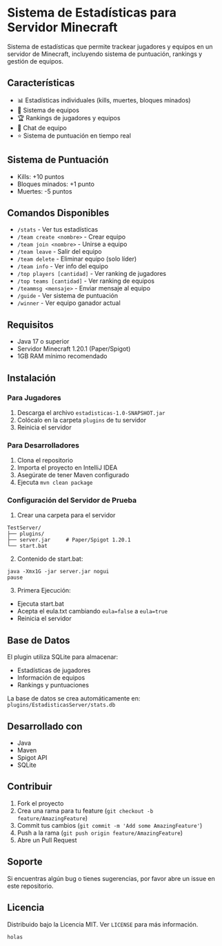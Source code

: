 # Sistema de Estadísticas para Servidor Minecraft

Sistema de estadísticas que permite trackear jugadores y equipos en un servidor de Minecraft, incluyendo sistema de puntuación, rankings y gestión de equipos.

## Características
- 📊 Estadísticas individuales (kills, muertes, bloques minados)
- 👥 Sistema de equipos
- 🏆 Rankings de jugadores y equipos
- 💬 Chat de equipo
- ⭐ Sistema de puntuación en tiempo real

## Sistema de Puntuación
- Kills: +10 puntos
- Bloques minados: +1 punto
- Muertes: -5 puntos

## Comandos Disponibles
- `/stats` - Ver tus estadísticas
- `/team create <nombre>` - Crear equipo
- `/team join <nombre>` - Unirse a equipo
- `/team leave` - Salir del equipo
- `/team delete` - Eliminar equipo (solo líder)
- `/team info` - Ver info del equipo
- `/top players [cantidad]` - Ver ranking de jugadores
- `/top teams [cantidad]` - Ver ranking de equipos
- `/teammsg <mensaje>` - Enviar mensaje al equipo
- `/guide` - Ver sistema de puntuación
- `/winner` - Ver equipo ganador actual

## Requisitos
- Java 17 o superior
- Servidor Minecraft 1.20.1 (Paper/Spigot)
- 1GB RAM mínimo recomendado

## Instalación

### Para Jugadores
1. Descarga el archivo `estadisticas-1.0-SNAPSHOT.jar`
2. Colócalo en la carpeta `plugins` de tu servidor
3. Reinicia el servidor

### Para Desarrolladores
1. Clona el repositorio
2. Importa el proyecto en IntelliJ IDEA
3. Asegúrate de tener Maven configurado
4. Ejecuta `mvn clean package`

### Configuración del Servidor de Prueba
1. Crear una carpeta para el servidor
```
TestServer/
├── plugins/
├── server.jar     # Paper/Spigot 1.20.1
└── start.bat
```

2. Contenido de start.bat:
```batch
java -Xmx1G -jar server.jar nogui
pause
```

3. Primera Ejecución:
- Ejecuta start.bat
- Acepta el eula.txt cambiando `eula=false` a `eula=true`
- Reinicia el servidor

## Base de Datos
El plugin utiliza SQLite para almacenar:
- Estadísticas de jugadores
- Información de equipos
- Rankings y puntuaciones

La base de datos se crea automáticamente en:
`plugins/EstadisticasServer/stats.db`

## Desarrollado con
- Java
- Maven
- Spigot API
- SQLite

## Contribuir
1. Fork el proyecto
2. Crea una rama para tu feature (`git checkout -b feature/AmazingFeature`)
3. Commit tus cambios (`git commit -m 'Add some AmazingFeature'`)
4. Push a la rama (`git push origin feature/AmazingFeature`)
5. Abre un Pull Request

## Soporte
Si encuentras algún bug o tienes sugerencias, por favor abre un issue en este repositorio.

## Licencia
Distribuido bajo la Licencia MIT. Ver `LICENSE` para más información.
```
holas 

